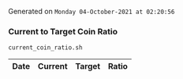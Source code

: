 Generated on `Monday 04-October-2021 at 02:20:56`

### Current to Target Coin Ratio
`current_coin_ratio.sh`

Date|Current|Target|Ratio
---|---|---|---

